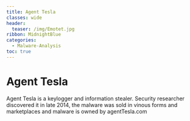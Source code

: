 ```yaml
---
title: Agent Tesla
classes: wide
header:
  teaser: /img/Emotet.jpg
ribbon: MidnightBlue
categories:
  - Malware-Analysis
toc: true
---
```

# Agent Tesla 
Agent Tesla is a keylogger and information stealer. Security researcher discovered it in late 2014, the malware was sold in vinous forms and marketplaces and malware is owned by agentTesla.com  
